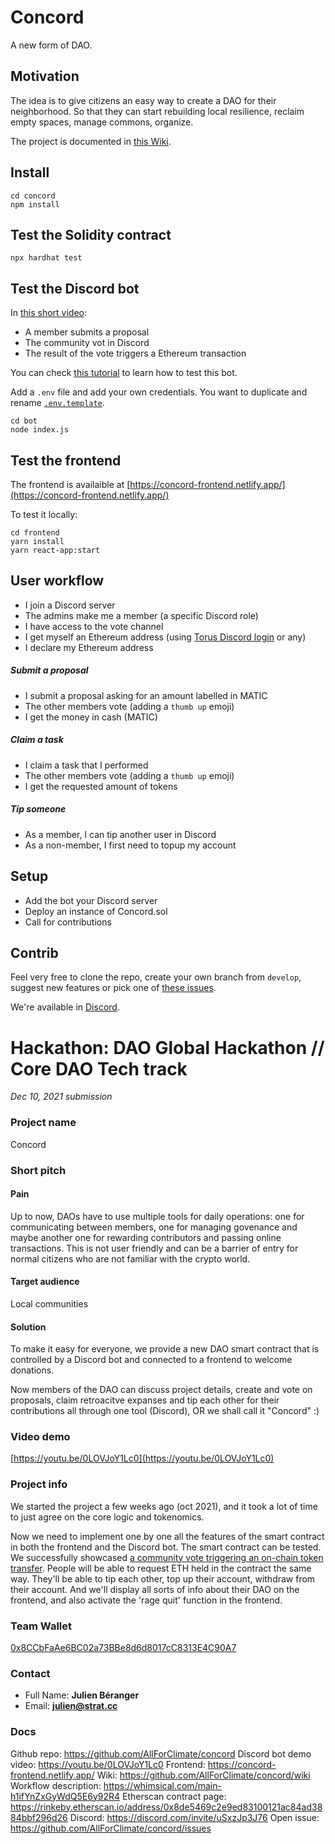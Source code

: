 # Concord

A new form of DAO.

## Motivation

The idea is to give citizens an easy way to create a DAO for their neighborhood. So that they can start rebuilding local resilience, reclaim empty spaces, manage commons, organize. 

The project is documented in [this Wiki](https://github.com/AllForClimate/concord/wiki).

## Install

```
cd concord
npm install
```

## Test the Solidity contract

```
npx hardhat test
```

## Test the Discord bot

In [this short video](https://youtu.be/0LOVJoY1Lc0):

- A member submits a proposal 
- The community vot in Discord
- The result of the vote triggers a Ethereum transaction 

You can check [this tutorial](https://anidiots.guide/getting-started/getting-started-long-version/) to learn how to test this bot.

Add a `.env` file and add your own credentials. You want to duplicate and rename [`.env.template`](https://github.com/AllForClimate/concord/blob/main/discord/.env.example).

```
cd bot
node index.js
```

## Test the frontend

The frontend is availaible at [https://concord-frontend.netlify.app/](https://concord-frontend.netlify.app/)

To test it locally:

```
cd frontend
yarn install
yarn react-app:start
```

## User workflow

- I join a Discord server
- The admins make me a member (a specific Discord role)
- I have access to the vote channel
- I get myself an Ethereum address (using [Torus Discord login](https://app.tor.us/) or any)
- I declare my Ethereum address

##### Submit a proposal

- I submit a proposal asking for an amount labelled in MATIC
- The other members vote (adding a `thumb up` emoji)
- I get the money in cash (MATIC)

##### Claim a task

- I claim a task that I performed
- The other members vote (adding a `thumb up` emoji)
- I get the requested amount of tokens 

##### Tip someone

- As a member, I can tip another user in Discord
- As a non-member, I first need to topup my account

## Setup

- Add the bot your Discord server
- Deploy an instance of Concord.sol
- Call for contributions

## Contrib

Feel very free to clone the repo, create your own branch from `develop`, suggest new features or pick one of [these issues](https://github.com/AllForClimate/concord/issues).  

We're available in [Discord](https://discord.gg/uSxzJp3J76).

# Hackathon: DAO Global Hackathon // **Core DAO Tech** track

_Dec 10, 2021 submission_

### Project name

Concord

### Short pitch

#### Pain

Up to now, DAOs have to use multiple tools for daily operations: one for communicating between members, one for managing govenance and maybe another one for rewarding contributors and passing online transactions. This is not user friendly and can be a barrier of entry for normal citizens who are not familiar with the crypto world.

#### Target audience

Local communities

#### Solution

To make it easy for everyone, we provide a new DAO smart contract that is controlled by a Discord bot and connected to a frontend to welcome donations.

Now members of the DAO can discuss project details, create and vote on proposals, claim retroacitve expanses and tip each other for their contributions all through one tool (Discord), OR we shall call it "Concord" :)

### Video demo

[https://youtu.be/0LOVJoY1Lc0](https://youtu.be/0LOVJoY1Lc0)

### Project info

We started the project a few weeks ago (oct 2021), and it took a lot of time to just agree on the core logic and tokenomics. 

Now we need to implement one by one all the features of the smart contract in both the frontend and the Discord bot. The smart contract can be tested. We successfully showcased [a community vote triggering an on-chain token transfer](https://rinkeby.etherscan.io/tx/0xe039c96396bd4d8c0f01f8b412e3517c57b7316678441477b337a7fbdf214545). People will be able to request ETH held in the contract the same way. They'll be able to tip each other, top up their account, withdraw from their account. And we'll display all sorts of info about their DAO on the frontend, and also activate the 'rage quit' function in the frontend. 

### Team Wallet

[0x8CCbFaAe6BC02a73BBe8d6d8017cC8313E4C90A7](https://rinkeby.etherscan.io/address/0x8CCbFaAe6BC02a73BBe8d6d8017cC8313E4C90A7)

### Contact

- Full Name: **Julien Béranger**
- Email: **julien@strat.cc**

### Docs
    
Github repo: https://github.com/AllForClimate/concord
Discord bot demo video: https://youtu.be/0LOVJoY1Lc0
Frontend: https://concord-frontend.netlify.app/
Wiki: https://github.com/AllForClimate/concord/wiki
Workflow description: https://whimsical.com/main-h1ifYnZxGyWdQ5E6y92R4
Etherscan contract page: https://rinkeby.etherscan.io/address/0x8de5469c2e9ed83100121ac84ad3884bbf296d26
Discord: https://discord.com/invite/uSxzJp3J76
Open issue: https://github.com/AllForClimate/concord/issues


